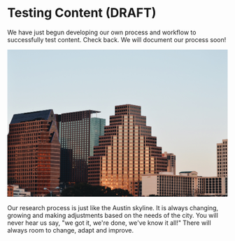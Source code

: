 # Testing Content \(DRAFT\)

We have just begun developing our own process and workflow to successfully test content. Check back. We will document our process soon!

![Austin Skyline](../.gitbook/assets/morgan-von-gunten-vkrasm6os-w-unsplash.jpg)

Our research process is just like the Austin skyline. It is always changing, growing and making adjustments based on the needs of the city. You will never hear us say, "we got it, we're done, we've know it all!" There will always room to change, adapt and improve.

